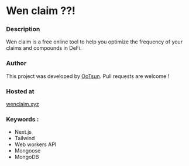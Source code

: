# Wen claim ??!

### Description
Wen claim is a free online tool to help you optimize the frequency of your claims and compounds in DeFi.

### Author
This project was developed by [OoTsun](https://twitter.com/Oo_Tsun).
Pull requests are welcome !

### Hosted at
[wenclaim.xyz](https://wenclaim.xyz)

### Keywords :
- Next.js
- Tailwind
- Web workers API
- Mongoose
- MongoDB


